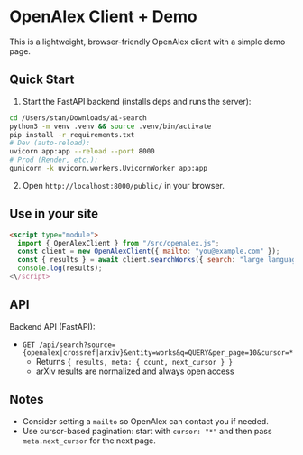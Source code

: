 # OpenAlex Client + Demo

This is a lightweight, browser-friendly OpenAlex client with a simple demo page.

## Quick Start

1. Start the FastAPI backend (installs deps and runs the server):

```bash
cd /Users/stan/Downloads/ai-search
python3 -m venv .venv && source .venv/bin/activate
pip install -r requirements.txt
# Dev (auto-reload):
uvicorn app:app --reload --port 8000
# Prod (Render, etc.):
gunicorn -k uvicorn.workers.UvicornWorker app:app
```

2. Open `http://localhost:8000/public/` in your browser.

## Use in your site

```html
<script type="module">
  import { OpenAlexClient } from "/src/openalex.js";
  const client = new OpenAlexClient({ mailto: "you@example.com" });
  const { results } = await client.searchWorks({ search: "large language models", perPage: 5 });
  console.log(results);
<\/script>
```

## API

Backend API (FastAPI):

- `GET /api/search?source={openalex|crossref|arxiv}&entity=works&q=QUERY&per_page=10&cursor=*`
  - Returns `{ results, meta: { count, next_cursor } }`
  - arXiv results are normalized and always open access

## Notes

- Consider setting a `mailto` so OpenAlex can contact you if needed.
- Use cursor-based pagination: start with `cursor: "*"` and then pass `meta.next_cursor` for the next page.


